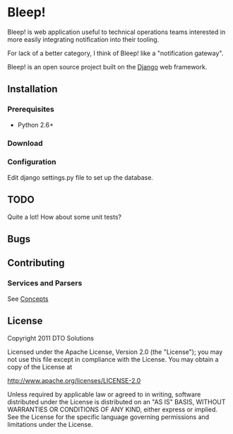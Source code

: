 # Bleep!

Bleep! is web application useful to technical operations teams 
interested in more easily integrating notification into their tooling.

For lack of a better category, I think of Bleep! like a "notification gateway".

Bleep! is an open source project built on the 
[Django](http://www.djangoproject.com/) web framework.

## Installation

### Prerequisites

* Python 2.6+

### Download

### Configuration

Edit django settings.py file to set up the database.

## TODO

Quite a lot! How about some unit tests?

## Bugs

## Contributing

### Services and Parsers

See [Concepts](https://github.com/dtolabs/bleep/wiki/Concepts)

## License

Copyright 2011 DTO Solutions

Licensed under the Apache License, Version 2.0 (the "License"); 
you may not use this file except in compliance with the License. 
You may obtain a copy of the License at

http://www.apache.org/licenses/LICENSE-2.0

Unless required by applicable law or agreed to in writing, 
software distributed under the License is distributed on an 
"AS IS" BASIS, WITHOUT WARRANTIES OR CONDITIONS OF ANY KIND, 
either express or implied. See the License for the specific 
language governing permissions and limitations under the License.
